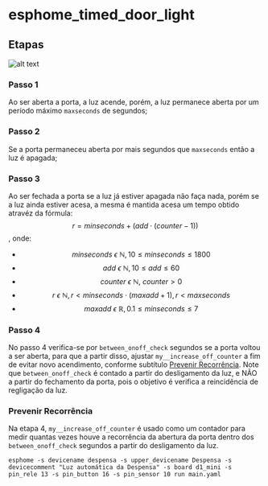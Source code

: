 # esphome_timed_door_light

## Etapas

![alt text](https://raw.githubusercontent.com/JeanCarloEM/esphome_timed_door_light/master/doc/illustration.svg)

### Passo 1

Ao ser aberta a porta, a luz acende, porém, a luz permanece aberta por um período máximo `maxseconds` de segundos;

### Passo 2

Se a porta permaneceu aberta por mais segundos que `maxseconds` então a luz é apagada;

### Passo 3

Ao ser fechada a porta se a luz já estiver apagada não faça nada, porém se a luz ainda estiver acesa, a mesma é mantida acesa um tempo obtido atravéz da fórmula: $$r = minseconds + (add\cdot (counter - 1))$$, onde:

* $$minseconds \ \epsilon\ \mathbb{N}, 10 \leqslant minseconds \leqslant 1800$$
* $$add\ \epsilon\ \mathbb{N}, 10 \leqslant add \leqslant 60$$
* $$counter\ \epsilon\ \mathbb{N},\ counter >  0$$
* $$r\ \epsilon\ \mathbb{N}, r < minseconds \cdot (maxadd+1), r < maxseconds$$
* $$maxadd\ \epsilon\ \mathbb{R}, 0.1\leqslant minseconds \leqslant 7$$


### Passo 4

No passo 4 verifica-se por `between_onoff_check` segundos se a porta voltou a ser aberta, para que a partir disso, ajustar `my__increase_off_counter` a fim de evitar novo acendimento, conforme subtítulo [Prevenir Recorrência](#prevenir-recorrência). Note que `between_onoff_check` é contado a partir do desligamento da luz, e NÃO a partir do fechamento da porta, pois o objetivo é verifica a reincidência de regligação da luz.

### Prevenir Recorrência

Na etapa 4, `my__increase_off_counter` é usado como um contador para medir quantas vezes houve a recorrência da abertura da porta dentro dos `between_onoff_check` segundos a partir do desligamento da luz.

```
esphome -s devicename despensa -s upper_devicename Despensa -s devicecomment "Luz automática da Despensa" -s board d1_mini -s pin_rele 13 -s pin_button 16 -s pin_sensor 10 run main.yaml
```
